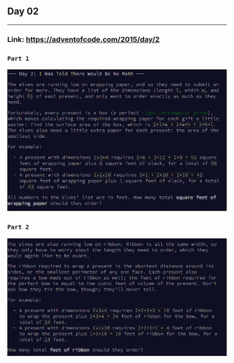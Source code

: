 ## Day 02
___

### Link: https://adventofcode.com/2015/day/2

### `Part 1`
![img.png](part1.png)

### `Part 2`
![img_1.png](part2.png)